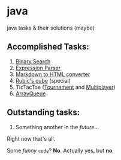# java
java tasks &amp; their solutions (maybe)

## Accomplished Tasks: 
 1. [Binary Search](https://github.com/Brat-vseznamus/java/blob/master/search/BinarySearchMissing.java)
 2. [Expression Parser](https://github.com/Brat-vseznamus/java/blob/master/expression/exceptions/ExpressionParser.java)
 3. [Markdown to HTML converter](https://github.com/Brat-vseznamus/java/blob/master/md2html/Md2Html.java)
 4. [Rubic's cube](https://github.com/Brat-vseznamus/java/blob/master/rubics_cube/Main.java) (special) 
 5. TicTacToe ([Tournament](https://github.com/Brat-vseznamus/java/blob/master/tictac/ticTacToe/Main.java) and [Multiplayer](https://github.com/Brat-vseznamus/java/blob/master/tictac/tictacModification/Main.java))
 6. [ArrayQueue](https://github.com/Brat-vseznamus/java/blob/master/queue/ArrayQueue.java)
## Outstanding tasks:
 1. Something another in the _future_...

Right now that's all.

Some _funny_ `code`? __No__. Actually yes, but __no__.